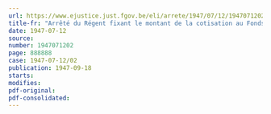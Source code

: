 ```yaml
---
url: https://www.ejustice.just.fgov.be/eli/arrete/1947/07/12/1947071202/justel
title-fr: "Arrêté du Régent fixant le montant de la cotisation au Fonds de garantie à percevoir pour l'exercice 1947 conformément à la loi sur la réparation des dommages résultant des accidents du travail"
date: 1947-07-12
source:
number: 1947071202
page: 888888
case: 1947-07-12/02
publication: 1947-09-18
starts:
modifies:
pdf-original:
pdf-consolidated:
---
```


